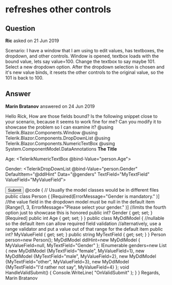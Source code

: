 # refreshes other controls

## Question

**Ric** asked on 21 Jun 2019

Scenario: I have a window that I am using to edit values, has textboxes, the dropdown, and other controls. Window is opened, textbox loads with the bound value, lets say value=100. Change the textbox to say maybe 101. Select a new dropdown option. After the dropdown selection is chosen and it's new value binds, it resets the other controls to the original value, so the 101 is back to 100.

## Answer

**Marin Bratanov** answered on 24 Jun 2019

Hello Rick, How are those fields bound? Is the following snippet close to your scenario, because it seems to work fine for me? Can you modify it to showcase the problem so I can examine it? @using Telerik.Blazor.Components.Window @using Telerik.Blazor.Components.DropDownList @using Telerik.Blazor.Components.NumericTextBox @using System.ComponentModel.DataAnnotations <TelerikWindow Visible="true" Height="400px"> <TelerikWindowTitle> <strong>The Title</strong> </TelerikWindowTitle> <TelerikWindowContent> <EditForm Model="@person" OnValidSubmit="@HandleValidSubmit"> <DataAnnotationsValidator /> <ValidationSummary /> <p class="age"> Age: <TelerikNumericTextBox @bind-Value="person.Age"></TelerikNumericTextBox> <ValidationMessage For="@(()=> person.Age)"></ValidationMessage> </p> <p class="gender"> Gender: <TelerikDropDownList @bind-Value="person.Gender" DefaultItem="@ddlHint" Data="@genders" TextField="MyTextField" ValueField="MyValueField"> </TelerikDropDownList> <ValidationMessage For="@(()=> person.Gender)"></ValidationMessage> </p> <button type="submit">Submit</button> </EditForm> </TelerikWindowContent> </TelerikWindow> @code { // Usually the model classes would be in different files public class Person { [Required(ErrorMessage="Gender is mandatory." )] //the value field in the dropdown model must be null in the default item [Range(1, 3, ErrorMessage="Please select your gender." )] //limits the fourth option just to showcase this is honored public int? Gender { get; set; } [Required] public int Age { get; set; } } public class MyDdlModel { //nullable so the default item can allow required field validation //alternatively, use a range validator and put a value out of that range for the default item public int? MyValueField { get; set; } public string MyTextField { get; set; } } Person person=new Person(); MyDdlModel ddlHint=new MyDdlModel { MyValueField=null, MyTextField="Gender" }; IEnumerable<MyDdlModel> genders=new List<MyDdlModel> { new MyDdlModel {MyTextField="female", MyValueField=1}, new MyDdlModel {MyTextField="male", MyValueField=2}, new MyDdlModel {MyTextField="other", MyValueField=3}, new MyDdlModel {MyTextField="I'd rather not say", MyValueField=4} }; void HandleValidSubmit() { Console.WriteLine( "OnValidSubmit" ); } } Regards, Marin Bratanov
